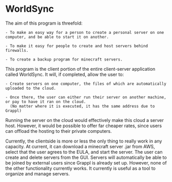 # WorldSync

The aim of this program is threefold:


    - To make an easy way for a person to create a personal server on one computer, and be able to start it on another.

    - To make it easy for people to create and host servers behind firewalls.

    - To create a backup program for minecraft servers.


This program is the client portion of the entire client-server application called WorldSync.
It will, if completed, allow the user to:


    - Create servers on one computer, the files of which are automatically uploaded to the cloud.

    - Once there, the user can either run their server on another machine, or pay to have it ran on the cloud.
      (No matter where it is executed, it has the same address due to Grappl)


Running the server on the cloud would effectively make this cloud a server host.
However, it would be possible to offer far cheaper rates, since users can offload the hosting to their private computers.

Currently, the clientside is more or less the only thing to really work in any capacity.
At current, it can download a minecraft server .jar from AWS, select that the user agrees to the EULA,
and start the server. The user can create and delete servers from the GUI. Servers will automatically
be able to be joined by external users since Grappl is already set up. However, none of the other
functionality currently works. It currently is useful as a tool to organize and manage servers.